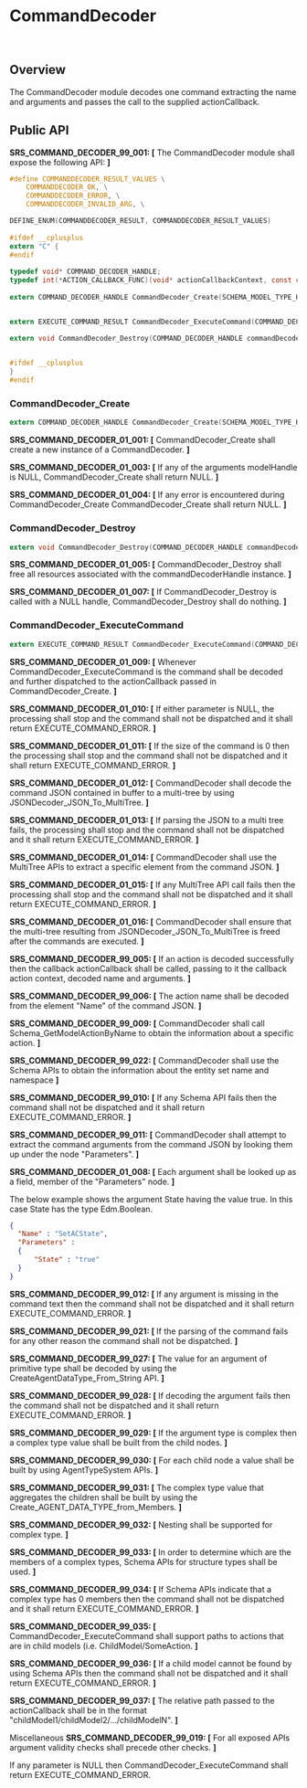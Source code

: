 # CommandDecoder 


 
## Overview
The CommandDecoder module decodes one command extracting the name and arguments and passes the call to the supplied actionCallback.

## Public API
**SRS_COMMAND_DECODER_99_001: [**  The CommandDecoder module shall expose the following API: **]**

```c
#define COMMANDDECODER_RESULT_VALUES \
    COMMANDDECODER_OK, \
    COMMANDDECODER_ERROR, \
    COMMANDDECODER_INVALID_ARG, \

DEFINE_ENUM(COMMANDDECODER_RESULT, COMMANDDECODER_RESULT_VALUES)
 
#ifdef __cplusplus
extern "C" {
#endif
 
typedef void* COMMAND_DECODER_HANDLE;
typedef int(*ACTION_CALLBACK_FUNC)(void* actionCallbackContext, const char* relativeActionPath, const char* actionName, size_t argCount, const AGENT_DATA_TYPE* args);
 
extern COMMAND_DECODER_HANDLE CommandDecoder_Create(SCHEMA_MODEL_TYPE_HANDLE modelHandle, ACTION_CALLBACK_FUNC actionCallback, void* actionCallbackContext);


extern EXECUTE_COMMAND_RESULT CommandDecoder_ExecuteCommand(COMMAND_DECODER_HANDLE handle, const char* command);

extern void CommandDecoder_Destroy(COMMAND_DECODER_HANDLE commandDecoderHandle);
 

#ifdef __cplusplus
}
#endif
```

### CommandDecoder_Create
```c
extern COMMAND_DECODER_HANDLE CommandDecoder_Create(SCHEMA_MODEL_TYPE_HANDLE modelHandle, ACTION_CALLBACK_FUNC actionCallback, void* actionCallbackContext);
```

**SRS_COMMAND_DECODER_01_001: [** CommandDecoder_Create shall create a new instance of a CommandDecoder. **]**

**SRS_COMMAND_DECODER_01_003: [** If any of the arguments modelHandle is NULL, CommandDecoder_Create shall return NULL. **]**

**SRS_COMMAND_DECODER_01_004: [** If any error is encountered during CommandDecoder_Create CommandDecoder_Create shall return NULL. **]**


### CommandDecoder_Destroy
```c
extern void CommandDecoder_Destroy(COMMAND_DECODER_HANDLE commandDecoderHandle);
```

**SRS_COMMAND_DECODER_01_005: [** CommandDecoder_Destroy shall free all resources associated with the commandDecoderHandle instance. **]**

**SRS_COMMAND_DECODER_01_007: [** If CommandDecoder_Destroy is called with a NULL handle, CommandDecoder_Destroy shall do nothing. **]**


### CommandDecoder_ExecuteCommand
```c
extern EXECUTE_COMMAND_RESULT CommandDecoder_ExecuteCommand(COMMAND_DECODER_HANDLE handle, const char* command);
```

**SRS_COMMAND_DECODER_01_009: [** Whenever CommandDecoder_ExecuteCommand is the command shall be decoded and further dispatched to the actionCallback passed in CommandDecoder_Create. **]**

**SRS_COMMAND_DECODER_01_010: [** If either parameter is NULL, the processing shall stop and the command shall not be dispatched and it shall return EXECUTE_COMMAND_ERROR. **]**

**SRS_COMMAND_DECODER_01_011: [** If the size of the command is 0 then the processing shall stop and the command shall not be dispatched and it shall return EXECUTE_COMMAND_ERROR. **]**

**SRS_COMMAND_DECODER_01_012: [** CommandDecoder shall decode the command JSON contained in buffer to a multi-tree by using JSONDecoder_JSON_To_MultiTree. **]**

**SRS_COMMAND_DECODER_01_013: [** If parsing the JSON to a multi tree fails, the processing shall stop and the command shall not be dispatched and it shall return EXECUTE_COMMAND_ERROR. **]**

**SRS_COMMAND_DECODER_01_014: [** CommandDecoder shall use the MultiTree APIs to extract a specific element from the command JSON. **]**

**SRS_COMMAND_DECODER_01_015: [** If any MultiTree API call fails then the processing shall stop and the command shall not be dispatched and it shall return EXECUTE_COMMAND_ERROR. **]**

**SRS_COMMAND_DECODER_01_016: [** CommandDecoder shall ensure that the multi-tree resulting from JSONDecoder_JSON_To_MultiTree is freed after the commands are executed. **]**

**SRS_COMMAND_DECODER_99_005: [**  If an action is decoded successfully then the callback actionCallback shall be called, passing to it the callback action context, decoded name and arguments. **]**

**SRS_COMMAND_DECODER_99_006: [**  The action name shall be decoded from the element "Name" of the command JSON. **]**

**SRS_COMMAND_DECODER_99_009: [**  CommandDecoder shall call Schema_GetModelActionByName to obtain the information about a specific action. **]**

**SRS_COMMAND_DECODER_99_022: [**  CommandDecoder shall use the Schema APIs to obtain the information about the entity set name and namespace **]**

**SRS_COMMAND_DECODER_99_010: [**  If any Schema API fails then the command shall not be dispatched and it shall return EXECUTE_COMMAND_ERROR. **]**

**SRS_COMMAND_DECODER_99_011: [**  CommandDecoder shall attempt to extract the command arguments from the command JSON by looking them up under the node "Parameters". **]**

**SRS_COMMAND_DECODER_01_008: [** Each argument shall be looked up as a field, member of the "Parameters" node. **]**


The below example shows the argument State having the value true. In this case State has the type Edm.Boolean.
```json
{
  "Name" : "SetACState",
  "Parameters" : 
  {
      "State" : "true"  
  }
}
```

**SRS_COMMAND_DECODER_99_012: [**  If any argument is missing in the command text then the command shall not be dispatched and it shall return EXECUTE_COMMAND_ERROR. **]**

**SRS_COMMAND_DECODER_99_021: [**  If the parsing of the command fails for any other reason the command shall not be dispatched. **]**

**SRS_COMMAND_DECODER_99_027: [**  The value for an argument of primitive type shall be decoded by using the CreateAgentDataType_From_String API. **]**

**SRS_COMMAND_DECODER_99_028: [**  If decoding the argument fails then the command shall not be dispatched and it shall return EXECUTE_COMMAND_ERROR. **]**

**SRS_COMMAND_DECODER_99_029: [**  If the argument type is complex then a complex type value shall be built from the child nodes. **]**

**SRS_COMMAND_DECODER_99_030: [**  For each child node a value shall be built by using AgentTypeSystem APIs. **]**

**SRS_COMMAND_DECODER_99_031: [**  The complex type value that aggregates the children shall be built by using the Create_AGENT_DATA_TYPE_from_Members. **]**

**SRS_COMMAND_DECODER_99_032: [**  Nesting shall be supported for complex type. **]**

**SRS_COMMAND_DECODER_99_033: [**  In order to determine which are the members of a complex types, Schema APIs for structure types shall be used. **]**

**SRS_COMMAND_DECODER_99_034: [**  If Schema APIs indicate that a complex type has 0 members then the command shall not be dispatched and it shall return EXECUTE_COMMAND_ERROR. **]**

**SRS_COMMAND_DECODER_99_035: [**  CommandDecoder_ExecuteCommand shall support paths to actions that are in child models (i.e. ChildModel/SomeAction. **]**

**SRS_COMMAND_DECODER_99_036: [**  If a child model cannot be found by using Schema APIs then the command shall not be dispatched and it shall return EXECUTE_COMMAND_ERROR. **]**

**SRS_COMMAND_DECODER_99_037: [**  The relative path passed to the actionCallback shall be in the format "childModel1/childModel2/…/childModelN". **]**

Miscellaneous
**SRS_COMMAND_DECODER_99_019: [**  For all exposed APIs argument validity checks shall precede other checks. **]**

If any parameter is NULL then CommandDecoder_ExecuteCommand shall return EXECUTE_COMMAND_ERROR.
